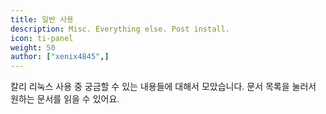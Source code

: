 ```yaml
---
title: 일반 사용
description: Misc. Everything else. Post install.
icon: ti-panel
weight: 50
author: ["xenix4845",]
---
```


칼리 리눅스 사용 중 궁금할 수 있는 내용들에 대해서 모았습니다. 문서 목록을 눌러서 원하는 문서를 읽을 수 있어요.